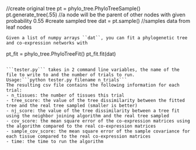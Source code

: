 //create original tree
pt = phylo_tree.PhyloTreeSample()
pt.generate_tree(.55) //a node will be the parent of other nodes with given probability 0.55
#create sampled tree
dat = pt.sample() //samples data from leaf nodes
```
Given a list of numpy arrays ``dat``, you can fit a phylogenetic tree and co-expression networks with 
```
pt_fit = phylo_tree.PhyloTreeFit()
pt_fit.fit(dat)
```

```tester.py``` takes in 2 command line variables, the name of the file to write to and the number of trials to run. 
Usage:```python tester.py filename n_trials```
The resulting csv file contains the following information for each trial:
- n_tissues: the number of tissues this trial
- tree_score: the value of the tree dissimilarity between the fitted tree and the real tree sampled (smaller is better)
- nj_score: the value of the tree dissimilarity between a tree fit using the neighbor joining algorithm and the real tree sampled
- cov_score: the mean square error of the co-expression matrices using the algorithm compared to the real co-expression matrices
- sample_cov_score: the mean square error of the sample covariance for each tissue compared to the real co-expression matrices
- time: the time to run the algorithm
